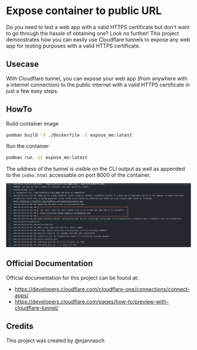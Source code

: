 # Expose container to public URL
Do you need to test a web app with a valid HTTPS certificate but don't want to go through the hassle of obtaining one? Look no further! This project demonstrates how you can easily use Cloudflare tunnels to expose any web app for testing purposes with a valid HTTPS certificate.

## Usecase

With Cloudflare tunnel, you can expose your web app (from anywhere with a internet connection) to the public internet with a valid HTTPS certificate in just a few easy steps.


## HowTo
Build container image
```bash
podman build -f ./Dockerfile -t expose_me:latest
```

Run the container
```bash
podman run -it expose_me:latest
```

The address of the tunnel is visible on the CLI output as well as appended to the `index.html` accessable on port 8000 of the container.

![screenshot.png](screenshot.png)

## Official Documentation
Official documentation for this project can be found at:
- https://developers.cloudflare.com/cloudflare-one/connections/connect-apps/
- https://developers.cloudflare.com/pages/how-to/preview-with-cloudflare-tunnel/

## Credits
This project was created by @njannasch
